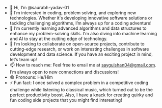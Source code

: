 - 👋 Hi, I’m @saurabh-yadav-01
- 👀 I’m interested in coding, problem solving, and exploring new technologies. Whether it's developing innovative software solutions or tackling challenging algorithms, I’m always up for a coding adventure!
- 🌱 I’m currently learning advanced algorithms and data structures to enhance my problem-solving skills. I'm also diving into machine learning and AI to stay at the cutting edge of technology.
- 💞️ I’m looking to collaborate on open-source projects, contribute to cutting-edge research, or work on interesting challenges in software development and data science. If you have an exciting project in mind, let’s team up!
- 📫 How to reach me: Feel free to email me at saygulshan04@gmail.com. I’m always open to new connections and discussions!
- 😄 Pronouns: He/Him
- ⚡ Fun fact: I once solved a complex problem in a competitive coding challenge while listening to classical music, which turned out to be the perfect productivity boost. Also, I have a knack for creating quirky and fun coding side projects that you might find interesting!

<!---
saurabh-yadav-01/saurabh-yadav-01 is a ✨ special ✨ repository because its `README.md` (this file) appears on your GitHub profile.
You can click the Preview link to take a look at your changes.
--->
